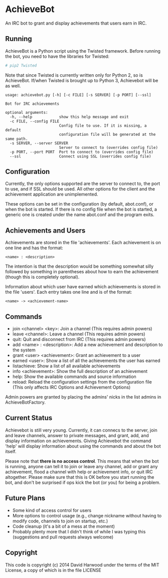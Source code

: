 # AchieveBot

An IRC bot to grant and display achievements that users earn in IRC.

## Running

AchieveBot is a Python script using the Twisted framework.
Before running the bot, you need to have the libraries for Twisted:

```sh
# pip2 Twisted
```

Note that since Twisted is currently written only for Python 2, so is AchieveBot. If/when Twisted is brought up to Python 3, Achievebot will be as well.

```
usage: achievebot.py [-h] [-c FILE] [-s SERVER] [-p PORT] [--ssl]

Bot for IRC achievements

optional arguments:
  -h, --help            show this help message and exit
  -c FILE, --config FILE
                        Config file to use. If it is missing, a default
                        configuration file will be generated at the same path.
  -s SERVER, --server SERVER
                        Server to connect to (overrides config file)
  -p PORT, --port PORT  Port to connect to (overrides config file)
  --ssl                 Connect using SSL (overrides config file)
```

## Configuration

Currently, the only options supported are the server to connect to, the port to use, and if SSL should be used. All other options for the client and the achievement application are unimplemented.

These options can be set in the configuration (by default, abot.conf), or when the bot is started. If there is no config file when the bot is started, a generic one is created under the name abot.conf and the program exits.

## Achievements and Users

Achievements are stored in the file 'achievements'. Each achievement is on one line and has the format:

```
<name> : <description>
```

The intention is that the description would be something somewhat silly followed by something in parentheses about how to earn the achievement (though this is completely optional).

Information about which user have earned which achievements is stored in the file 'users'. Each entry takes one line and is of the format:

```
<name> -> <achievement-name>
```

## Commands

* join &lt;channel&gt; &lt;key&gt;: Join a channel (This requires admin powers)
* leave &lt;channel&gt;: Leave a channel (This requires admin powers)
* quit: Quit and disconnect from IRC (This requires admin powers)
* add &lt;name&gt; : &lt;description&gt;: Add a new achievement and description to the system
* grant &lt;user&gt; &lt;achievement&gt;: Grant an achievement to a user
* earned &lt;user&gt;: Show a list of all the achievements the user has earned
* listachieve: Show a list of all available achievements
* info &lt;achievement&gt;: Show the full description of an achievement
* help: Show the available commands and source information
* reload: Reload the configuration settings from the configuration file (This only affects IRC Options and Achievement Options)

Admin powers are granted by placing the admins' nicks in the list admins in AchieveBotFactory.

## Current Status

Achievebot is still very young. Currently, it can connecs to the server, join and leave channels, answer to private messages, and grant, add, and display information on achievements. Giving Achievebot the command 'help' will display information about using the commands and about the bot itself.

Please note that **there is no access control**. This means that when the bot is running, anyone can tell it to join or leave any channel, add or grant any achievement, flood a channel with help or achievement info, or quit IRC altogether. Please make sure that this is OK before you start running the bot, and don't be surprised if ops kick the bot (or you) for being a problem.

## Future Plans

* Some kind of access control for users
* More options to control usage (e.g., change nickname without having to modify code, channels to join on startup, etc.)
* Code cleanup (it's a bit of a mess at the moment)
* Probably plenty more that I didn't think of while I was typing this (suggestions and pull requests always welcome)

## Copyright

This code is copyright (c) 2014 David Harwood under the terms of the MIT License, a copy of which is in the file LICENSE
